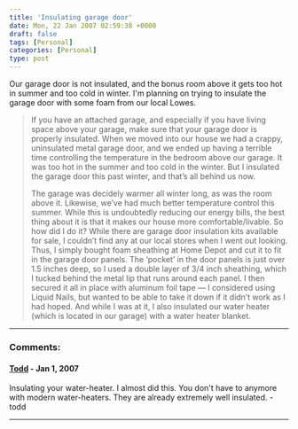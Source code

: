 ```yaml
---
title: 'Insulating garage door'
date: Mon, 22 Jan 2007 02:59:38 +0000
draft: false
tags: [Personal]
categories: [Personal]
type: post
---
```


Our garage door is not insulated, and the bonus room above it gets too hot in summer and too cold in winter. I'm planning on trying to insulate the garage door with some foam from our local Lowes.

> If you have an attached garage, and especially if you have living space above your garage, make sure that your garage door is properly insulated. When we moved into our house we had a crappy, uninsulated metal garage door, and we ended up having a terrible time controlling the temperature in the bedroom above our garage. It was too hot in the summer and too cold in the winter. But I insulated the garage door this past winter, and that’s all behind us now.
>
> The garage was decidely warmer all winter long, as was the room above it. Likewise, we’ve had much better temperature control this summer. While this is undoubtedly reducing our energy bills, the best thing about it is that it makes our house more comfortable/livable. So how did I do it? While there are garage door insulation kits available for sale, I couldn’t find any at our local stores when I went out looking. Thus, I simply bought foam sheathing at Home Depot and cut it to fit in the garage door panels. The ‘pocket’ in the door panels is just over 1.5 inches deep, so I used a double layer of 3/4 inch sheathing, which I tucked behind the metal lip that runs around each panel. I then secured it all in place with aluminum foil tape — I considered using Liquid Nails, but wanted to be able to take it down if it didn’t work as I had hoped. And while I was at it, I also insulated our water heater (which is located in our garage) with a water heater blanket.
---
### Comments:
#### [Todd](http://www.dma.org/cgi-bin/cgiwrap/tw/toddblog "taw@pobox.com") - <time datetime="2007-01-22 21:29:40">Jan 1, 2007</time>

Insulating your water-heater. I almost did this. You don't have to anymore with modern water-heaters. They are already extremely well insulated. -todd
<hr />
